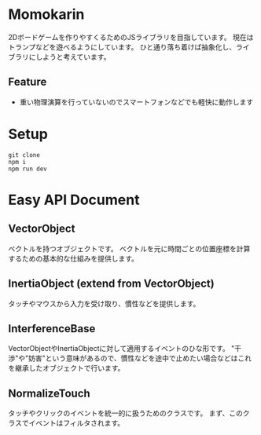 # Momokarin

2Dボードゲームを作りやすくるためのJSライブラリを目指しています。
現在はトランプなどを遊べるようにしています。
ひと通り落ち着けば抽象化し、ライブラリにしようと考えています。

## Feature

- 重い物理演算を行っていないのでスマートフォンなどでも軽快に動作します


# Setup

```
git clone
npm i
npm run dev
```


# Easy API Document

## VectorObject

ベクトルを持つオブジェクトです。
ベクトルを元に時間ごとの位置座標を計算するための基本的な仕組みを提供します。

## InertiaObject (extend from VectorObject)

タッチやマウスから入力を受け取り、慣性などを提供します。

## InterferenceBase

VectorObjectやInertiaObjectに対して適用するイベントのひな形です。
"干渉"や"妨害"という意味があるので、慣性などを途中で止めたい場合などはこれを継承したオブジェクトで行います。

## NormalizeTouch

タッチやクリックのイベントを統一的に扱うためのクラスです。
まず、このクラスでイベントはフィルタされます。